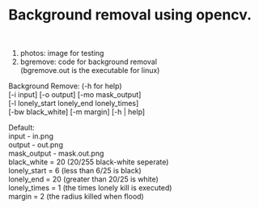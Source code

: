 <h1>Background removal using opencv.</h1><br>

1. photos: image for testing<br>
2. bgremove: code for background removal<br>
(bgremove.out is the executable for linux)<br>

Background Remove: (-h for help)<br>
[-i input] [-o output] [-mo mask_output]<br>
[-l lonely_start lonely_end lonely_times]<br>
[-bw black_white] [-m margin] [-h | help]<br>

Default:<br>
input - in.png<br>
output - out.png<br>
mask_output - mask.out.png<br>
black_white = 20 (20/255 black-white seperate)<br>
lonely_start = 6 (less than 6/25 is black)<br>
lonely_end = 20 (greater than 20/25 is white)<br>
lonely_times = 1 (the times lonely kill is executed)<br>
margin = 2 (the radius killed when flood)<br>
